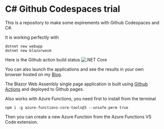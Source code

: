 # C# Github Codespaces trial

This is a repository to make some expirements with Github Codespaces and C#.

It is working perfectly with 

    dotnet new webapp
    dotnet new blazorwasm 

Here is the Github action build status
![.NET Core](https://github.com/laurentkempe/csharpcodespacetrial/workflows/.NET%20Core/badge.svg)

You can also launch the applications and see the results in your own browser hosted on my [Blog](http://laurentkempe.com/csharpcodespacetrial/).

The Blazor Web Assembly single page application is built using [Github Actions](https://github.com/laurentkempe/csharpcodespacetrial/blob/master/.github/workflows/build-deploy.yml) and deployed to Github pages.


Also works with Azure Functions, you need first to install from the terminal

    npm i -g azure-functions-core-tools@3 --unsafe-perm true

Then you can create a new Azure Function from the Azure Functions VS Code extension.